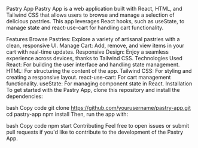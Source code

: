 Pastry App
Pastry App is a web application built with React, HTML, and Tailwind CSS that allows users to browse and manage a selection of delicious pastries. This app leverages React hooks, such as useState, to manage state and react-use-cart for handling cart functionality.

Features
Browse Pastries: Explore a variety of artisanal pastries with a clean, responsive UI.
Manage Cart: Add, remove, and view items in your cart with real-time updates.
Responsive Design: Enjoy a seamless experience across devices, thanks to Tailwind CSS.
Technologies Used
React: For building the user interface and handling state management.
HTML: For structuring the content of the app.
Tailwind CSS: For styling and creating a responsive layout.
react-use-cart: For cart management functionality.
useState: For managing component state in React.
Installation
To get started with the Pastry App, clone this repository and install the dependencies:

bash
Copy code
git clone https://github.com/yourusername/pastry-app.git
cd pastry-app
npm install
Then, run the app with:

bash
Copy code
npm start
Contributing
Feel free to open issues or submit pull requests if you'd like to contribute to the development of the Pastry App.